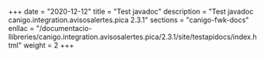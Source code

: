 +++
date        = "2020-12-12"
title       = "Test javadoc"
description = "Test javadoc canigo.integration.avisosalertes.pica 2.3.1"
sections    = "canigo-fwk-docs"
enllac		= "/documentacio-llibreries/canigo.integration.avisosalertes.pica/2.3.1/site/testapidocs/index.html"
weight		= 2
+++
